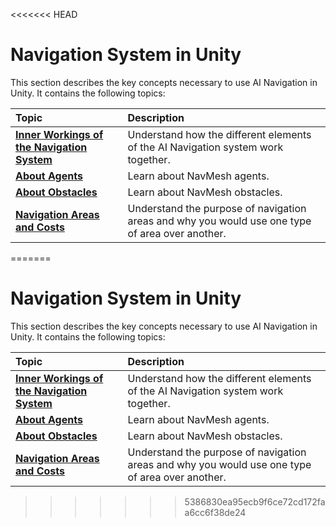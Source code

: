 <<<<<<< HEAD
# Navigation System in Unity

This section describes the key concepts necessary to use AI Navigation in Unity. It contains the following topics:

| **Topic**  | **Description**                |
|:-----------|:-------------------------------|
| [**Inner Workings of the Navigation System**](NavInnerWorkings.md)| Understand how the different elements of the AI Navigation system work together. |
| [**About Agents**](AboutAgents.md)| Learn about NavMesh agents. |
| [**About Obstacles**](AboutObstacles.md)| Learn about NavMesh obstacles. |
| [**Navigation Areas and Costs**](AreasAndCosts.md)| Understand the purpose of navigation areas and why you would use one type of area over another. |
=======
# Navigation System in Unity

This section describes the key concepts necessary to use AI Navigation in Unity. It contains the following topics:

| **Topic**  | **Description**                |
|:-----------|:-------------------------------|
| [**Inner Workings of the Navigation System**](NavInnerWorkings.md)| Understand how the different elements of the AI Navigation system work together. |
| [**About Agents**](AboutAgents.md)| Learn about NavMesh agents. |
| [**About Obstacles**](AboutObstacles.md)| Learn about NavMesh obstacles. |
| [**Navigation Areas and Costs**](AreasAndCosts.md)| Understand the purpose of navigation areas and why you would use one type of area over another. |
>>>>>>> 5386830ea95ecb9f6ce72cd172faa6cc6f38de24
